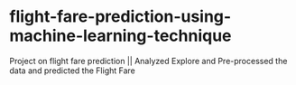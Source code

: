 # flight-fare-prediction-using-machine-learning-technique
Project on flight fare prediction || Analyzed Explore and Pre-processed the data and predicted the Flight Fare
